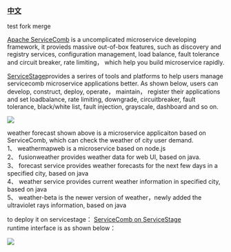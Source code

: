 ### [中文](README_zh.md)
test fork merge

[Apache ServiceComb](https://servicecomb.apache.org/) is a uncomplicated microservice developing framework, it provieds massive out-of-box features, such as discovery and registry services, configuration management, load balance, fault tolerance and circuit breaker, rate limiting， which help you build microservice rapidly.  

[ServiceStage](https://www.huaweicloud.com/product/servicestage.html)provides a serires of tools and platforms to help users manage servicecomb microservice applications better. As shown below, users can develop, construct, deploy, operate， maintain， register their applications and set loadbalance, rate limiting, downgrade, circuitbreaker, fault tolerance, black/white list, fault injection, grayscale, dashboard and so on.

![](https://github.com/servicestage-demo/weathermap/blob/master/arch.JPG)

weather forecast shown above is a microservice applicaiton based on ServiceComb, which can check the weather of city user demand.  
1、	weathermapweb is a microservice based on node.js  
2、 fusionweather provides weather data for web UI, based on java.  
3、 forecast service provides weather forecasts for the next few days in a specified city, based on java  
4、 weather service provides current weather information in specified city, based on java  
5、	weather-beta is the newer version of weather，newly added the ultraviolet rays information, based on java

to deploy it on servicestage： [ServiceComb on ServiceStage](https://support.huaweicloud.com/bestpractice-servicestage/servicestage_bestpractice_0108.html)  
runtime interface is as shown below：

![](https://github.com/servicestage-demo/weathermap/blob/master/weathermap.JPG)
